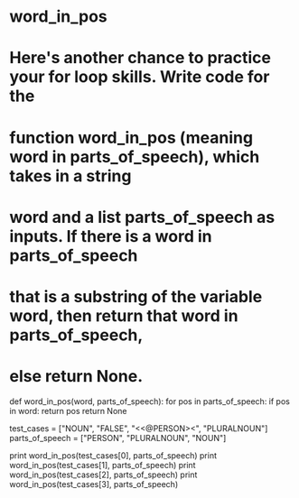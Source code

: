 # word_in_pos
# Here's another chance to practice your for loop skills. Write code for the 
# function word_in_pos (meaning word in parts_of_speech), which takes in a string 
# word and a list parts_of_speech as inputs. If there is a word in parts_of_speech
# that is a substring of the variable word, then return that word in parts_of_speech, 
# else return None.


def word_in_pos(word, parts_of_speech):
    for pos in parts_of_speech:
        if pos in word:
            return pos
    return None
        


test_cases = ["NOUN", "FALSE", "<<@PERSON><", "PLURALNOUN"]
parts_of_speech = ["PERSON", "PLURALNOUN", "NOUN"]

print word_in_pos(test_cases[0], parts_of_speech)
print word_in_pos(test_cases[1], parts_of_speech)
print word_in_pos(test_cases[2], parts_of_speech)
print word_in_pos(test_cases[3], parts_of_speech)
